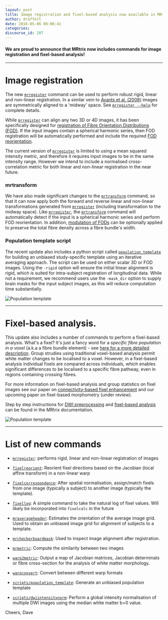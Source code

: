 ```yaml
---
layout: post
title: Image registration and fixel-based analysis now available in MRtrix!
author: draffelt
date: 2016-05-06 08:06:41
categories:
discourse_id: 207
---
```

#### We are proud to announce that MRtrix now includes commands for image registration and fixel-based analysis!

---


# Image registration

The new [`mrregister`](http://userdocs.mrtrix.org/en/latest/getting_started/commands_list.html#mrregister) command can be used to perform robust rigid, linear and non-linear registration. In a similar vein to [Avants et al. (2008)](http://www.ncbi.nlm.nih.gov/pubmed/17659998) images are symmetrically aligned to a 'midway' space. See [`mrregister --help`](http://userdocs.mrtrix.org/en/latest/getting_started/commands_list.html#mrregister) for complete details. 

While [`mrregister`](http://userdocs.mrtrix.org/en/latest/getting_started/commands_list.html#mrregister) can align any two 3D or 4D images, it has been specifically designed for [registration of Fibre Orientation Distributions (FOD)](http://www.ncbi.nlm.nih.gov/pubmed/21316463). If the input images contain a spherical harmonic series, then FOD registration will be automatically performed and include the required [FOD reorientation](http://www.ncbi.nlm.nih.gov/pubmed/22183751).

The current version of [`mrregister`](http://userdocs.mrtrix.org/en/latest/getting_started/commands_list.html#mrregister) is limited to using a mean squared intensity metric, and therefore it requires input images to be in the same intensity range. However we intend to include a normalised cross-correlation metric for both linear and non-linear registration in the near future. 

### mrtransform

We have also made significant changes to the [`mrtransform`](http://userdocs.mrtrix.org/en/latest/getting_started/commands_list.html#mrtransform) command, so that it can now apply both the forward and reverse linear and non-linear transformations generated from [`mrregister`](http://userdocs.mrtrix.org/en/latest/getting_started/commands_list.html#mrregister) (including transformation to the midway space). Like [`mrregister`](http://userdocs.mrtrix.org/en/latest/getting_started/commands_list.html#mrregister), the [`mrtransform`](http://userdocs.mrtrix.org/en/latest/getting_started/commands_list.html#mrtransform) command will automatically detect if the input is a spherical harmonic series and perform FOD reorientation. In addition, [modulation of FODs](http://www.ncbi.nlm.nih.gov/pubmed/22036682) can be optionally applied to preserve the total fibre density across a fibre bundle's width. 

### Population template script

The recent update also includes a python script called [`population_template`](http://userdocs.mrtrix.org/en/latest/getting_started/scripts_list.html#population-template) for building an unbiased study-specific template using an iterative averaging approach. The script can be used on either scalar 3D or FOD images. Using the `-rigid` option will ensure the initial linear alignment is rigid, which is suited for intra-subject registration of longitudinal data.  While not a requirement, we recommend users use the `-mask_dir` option to supply brain masks for the input subject images, as this will reduce computation time substantially. 

![Population template](http://community.mrtrix.org/uploads/default/original/1X/1a371b815a4c94571816ffe7f74a98f8aa14ff44.jpg)

---

# Fixel-based analysis. 

This update also includes a number of commands to perform a fixel-based analysis. What's a fixel? It's just a fancy word for a _specific fibre population in a voxel_ (a.k.a a fibre bundle element) - see [here for a more detailed description](http://userdocs.mrtrix.org/en/latest/concepts/dixels_fixels.html). Group strudies using traditional voxel-based analysis permit white matter changes to be localised to a voxel. However, in a fixel-based analysis individual fixels are compared across individuals, which enables significant differences to be localised to a specific fibre pathway, even in regions containing crossing fibres. 

For more information on fixel-based analysis and group statistics on fixel images see our paper on [connectivity-based fixel enhancement](http://www.ncbi.nlm.nih.gov/pubmed/26004503) and our upcoming paper on fixel-based morphometry (under review). 

Step by step instructions for [DWI preprocessing](http://mrtrix.readthedocs.io/en/latest/workflows/DWI_preprocessing_for_quantitative_analysis.html) and [fixel-based analysis](http://mrtrix.readthedocs.io/en/latest/workflows/fixel_based_analysis.html) can be found in the MRtrix documentation. 

![Population template](http://community.mrtrix.org/uploads/default/original/1X/d3c453f2c16e4dbc363d1db33c670756df3c9262.jpg)

___


# List of new commands

- [`mrregister`](http://userdocs.mrtrix.org/en/latest/getting_started/commands_list.html#mrregister): performs rigid, linear and non-linear registration of images

- [`fixelreorient`](http://userdocs.mrtrix.org/en/latest/getting_started/commands_list.html#fixelreorient): Reorient fixel directions based on the Jacobian (local affine transform) in a non-linear warp

- [`fixelcorrespondence`](http://userdocs.mrtrix.org/en/latest/getting_started/commands_list.html#fixelcorrespondence): After spatial normalisation, assign/match fixels from one image (typically a subject) to another image (typically the template). 

- [`fixellog`](http://userdocs.mrtrix.org/en/latest/getting_started/commands_list.html#fixellog): A simple command to take the natural log of fixel values. Will likely be incorporated into `fixelcalc` in the future

- [`mraverageheader`](http://userdocs.mrtrix.org/en/latest/getting_started/commands_list.html#mraverageheader): Estimates the orientation of the average image grid. Used to obtain an unbiased image grid for alignment of subjects to a template. 

- [`mrcheckerboardmask`](http://userdocs.mrtrix.org/en/latest/getting_started/commands_list.html#mrcheckerboardmask): Used to inspect image alignment after registration.

- [`mrmetric`](http://userdocs.mrtrix.org/en/latest/getting_started/commands_list.html#mrmetric): Compute the similarity between two images

- [`warp2metric`](http://userdocs.mrtrix.org/en/latest/getting_started/commands_list.html#warp2metric): Output a map of Jacobian matrices, Jacobian determinats or fibre cross-section for the analysis of white matter morphology. 

- [`warpconvert`](http://userdocs.mrtrix.org/en/latest/getting_started/commands_list.html#warpconvert): Convert between different warp formats

- [`scripts/population_template`](http://userdocs.mrtrix.org/en/latest/getting_started/scripts_list.html#population-template): Generate an unbiased population template

- [`scripts/dwiintensitynorm`](http://userdocs.mrtrix.org/en/latest/getting_started/scripts_list.html#dwiintensitynorm): Perform a global intensity normalisation of multiple DWI images using the median white matter b=0 value.

Cheers,
Dave
            